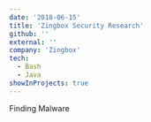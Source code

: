 ```yaml
---
date: '2018-06-15'
title: 'Zingbox Security Research'
github: ''
external: ''
company: 'Zingbox'
tech:
  - Bash
  - Java
showInProjects: true
---
```


Finding Malware
